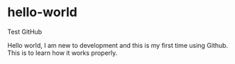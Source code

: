 # hello-world
Test GitHub

Hello world,
I am new to development and this is my first time using Github. This is to learn how it works properly.
